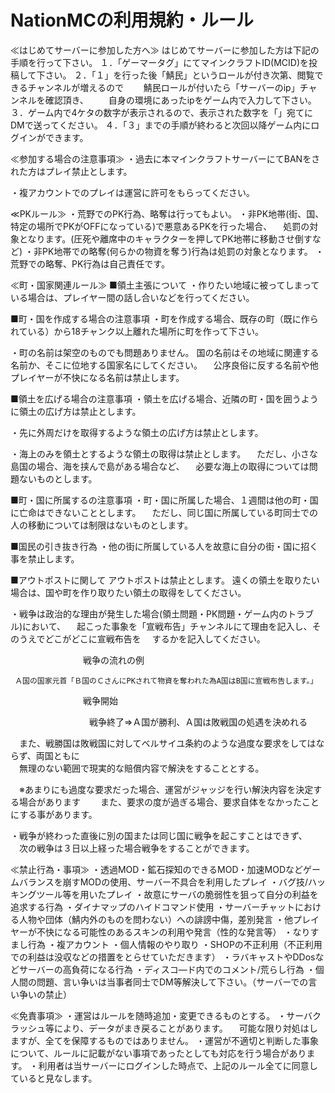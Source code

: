 # NationMCの利用規約・ルール

≪はじめてサーバーに参加した方へ≫
はじめてサーバーに参加した方は下記の手順を行って下さい。
１．「ゲーマータグ」にてマインクラフトID(MCID)を投稿して下さい。
２．「１」を行った後「鯖民」というロールが付き次第、閲覧できるチャンネルが増えるので
　　鯖民ロールが付いたら「サーバーのip」チャンネルを確認頂き、
　　自身の環境にあったipをゲーム内で入力して下さい。
３．ゲーム内で4ケタの数字が表示されるので、表示された数字を「」宛てにDMで送ってください。
４．「３」までの手順が終わると次回以降ゲーム内にログインができます。

≪参加する場合の注意事項≫
・過去に本マインクラフトサーバーにてBANをされた方はプレイ禁止とします。

・複アカウントでのプレイは運営に許可をもらってください｡

≪PKルール≫
・荒野でのPK行為、略奪は行ってもよい。
・非PK地帯(街、国、特定の場所でPKがOFFになっている)で悪意あるPKを行った場合、
　処罰の対象となります。(圧死や離席中のキャラクターを押してPK地帯に移動させ倒すなど)
・非PK地帯での略奪(何らかの物資を奪う)行為は処罰の対象となります。
・荒野での略奪、PK行為は自己責任です。

≪町・国家関連ルール≫
■領土主張について
・作りたい地域に被ってしまっている場合は、プレイヤー間の話し合いなどを行ってください。

■町・国を作成する場合の注意事項
・町を作成する場合、既存の町（既に作られている）から18チャンク以上離れた場所に町を作って下さい。

・町の名前は架空のものでも問題ありません。
  国の名前はその地域に関連する名前か、そこに位地する国家名にしてください。
　公序良俗に反する名前や他プレイヤーが不快になる名前は禁止します。

■領土を広げる場合の注意事項
・領土を広げる場合、近隣の町・国を囲うように領土の広げ方は禁止とします。

・先に外周だけを取得するような領土の広げ方は禁止とします。

・海上のみを領土とするような領土の取得は禁止とします。
　ただし、小さな島国の場合、海を挟んで島がある場合など、
　必要な海上の取得については問題ないものとします。

■町・国に所属するの注意事項
・町・国に所属した場合、１週間は他の町・国に亡命はできないこととします。
　ただし、同じ国に所属している町同士での人の移動については制限はないものとします。

■国民の引き抜き行為
・他の街に所属している人を故意に自分の街・国に招く事を禁止します。

■アウトポストに関して
アウトポストは禁止とします。
遠くの領土を取りたい場合は、国や町を作り取りたい領土の取得をしてください。

・戦争は政治的な理由が発生した場合(領土問題・PK問題・ゲーム内のトラブル)において、
　起こった事象を「宣戦布告」チャンネルにて理由を記入し、そのうえでどこがどこに宣戦布告を
　するかを記入してください。

　　　　　　　　    戦争の流れの例　

     Ａ国の国家元首「Ｂ国のＣさんにPKされて物資を奪われた為A国はB国に宣戦布告します。」

　　　　　　　　    戦争開始

　　　　　　　　　戦争終了⇒Ａ国が勝利、Ａ国は敗戦国の処遇を決めれる

　また、戦勝国は敗戦国に対してベルサイユ条約のような過度な要求をしてはならず、両国ともに         
　無理のない範囲で現実的な賠償内容で解決をすることとする。

　※あまりにも過度な要求だった場合、運営がジャッジを行い解決内容を決定する場合があります
　　また、要求の度が過ぎる場合、要求自体をなかったことにする事があります。

・戦争が終わった直後に別の国または同じ国に戦争を起こすことはできず、
　次の戦争は３日以上経った場合戦争をすることができます。

≪禁止行為・事項≫
・透過MOD・鉱石探知のできるMOD・加速MODなどゲームバランスを崩すMODの使用、サーバー不具合を利用したプレイ
・バグ技/ハッキングツール等を用いたプレイ
・故意にサーバの脆弱性を狙って自分の利益を追求する行為
・ダイナマップのハイドコマンド使用
・サーバーチャットにおける人物や団体（鯖内外のものを問わない）への誹謗中傷，差別発言
・他プレイヤーが不快になる可能性のあるスキンの利用や発言（性的な発言等）
・なりすまし行為
・複アカウント
・個人情報のやり取り
・SHOPの不正利用（不正利用での利益は没収などの措置をとらせていただきます）
・ラバキャストやDDosなどサーバーの高負荷になる行為
・ディスコ―ド内でのコメント/荒らし行為
・個人間の問題、言い争いは当事者同士でDM等解決して下さい。（サーバーでの言い争いの禁止）

≪免責事項≫
・運営はルールを随時追加・変更できるものとする。
・サーバクラッシュ等により、データがまき戻ることがあります。
　可能な限り対処はしますが、全てを保障するものではありません。 
・運営が不適切と判断した事象について、ルールに記載がない事項であったとしても対応を行う場合があります。
・利用者は当サーバーにログインした時点で、上記のルール全てに同意していると見なします。
